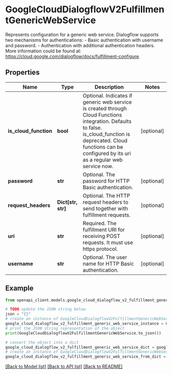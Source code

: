 # GoogleCloudDialogflowV2FulfillmentGenericWebService

Represents configuration for a generic web service. Dialogflow supports two mechanisms for authentications: - Basic authentication with username and password. - Authentication with additional authentication headers. More information could be found at: https://cloud.google.com/dialogflow/docs/fulfillment-configure.

## Properties

Name | Type | Description | Notes
------------ | ------------- | ------------- | -------------
**is_cloud_function** | **bool** | Optional. Indicates if generic web service is created through Cloud Functions integration. Defaults to false. is_cloud_function is deprecated. Cloud functions can be configured by its uri as a regular web service now. | [optional] 
**password** | **str** | Optional. The password for HTTP Basic authentication. | [optional] 
**request_headers** | **Dict[str, str]** | Optional. The HTTP request headers to send together with fulfillment requests. | [optional] 
**uri** | **str** | Required. The fulfillment URI for receiving POST requests. It must use https protocol. | [optional] 
**username** | **str** | Optional. The user name for HTTP Basic authentication. | [optional] 

## Example

```python
from openapi_client.models.google_cloud_dialogflow_v2_fulfillment_generic_web_service import GoogleCloudDialogflowV2FulfillmentGenericWebService

# TODO update the JSON string below
json = "{}"
# create an instance of GoogleCloudDialogflowV2FulfillmentGenericWebService from a JSON string
google_cloud_dialogflow_v2_fulfillment_generic_web_service_instance = GoogleCloudDialogflowV2FulfillmentGenericWebService.from_json(json)
# print the JSON string representation of the object
print(GoogleCloudDialogflowV2FulfillmentGenericWebService.to_json())

# convert the object into a dict
google_cloud_dialogflow_v2_fulfillment_generic_web_service_dict = google_cloud_dialogflow_v2_fulfillment_generic_web_service_instance.to_dict()
# create an instance of GoogleCloudDialogflowV2FulfillmentGenericWebService from a dict
google_cloud_dialogflow_v2_fulfillment_generic_web_service_from_dict = GoogleCloudDialogflowV2FulfillmentGenericWebService.from_dict(google_cloud_dialogflow_v2_fulfillment_generic_web_service_dict)
```
[[Back to Model list]](../README.md#documentation-for-models) [[Back to API list]](../README.md#documentation-for-api-endpoints) [[Back to README]](../README.md)


